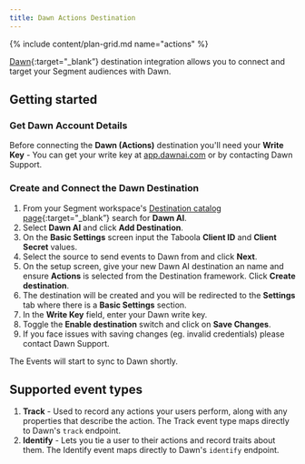 ```yaml
---
title: Dawn Actions Destination
---
```


{% include content/plan-grid.md name="actions" %}

[Dawn](https://www.dawnai.com/){:target="_blank”} destination integration allows you to connect and target your Segment audiences with Dawn.

## Getting started

### Get Dawn Account Details

Before connecting the **Dawn (Actions)** destination you'll need your **Write Key** - You can get your write key at [app.dawnai.com](https://app.dawnai.com/) or by contacting Dawn Support.

### Create and Connect the Dawn Destination

1. From your Segment workspace's [Destination catalog page](https://app.segment.com/goto-my-workspace/destinations/catalog){:target="_blank”} search for **Dawn AI**.
2. Select **Dawn AI** and click **Add Destination**.
3. On the **Basic Settings** screen input the Taboola **Client ID** and **Client Secret** values.
4. Select the source to send events to Dawn from and click **Next**.
5. On the setup screen, give your new Dawn AI destination an name and ensure **Actions** is selected from the Destination framework. Click **Create destination**.
6. The destination will be created and you will be redirected to the **Settings** tab where there is a **Basic Settings** section.
7. In the **Write Key** field, enter your Dawn write key. 
8. Toggle the **Enable destination** switch and click on **Save Changes**. 
9. If you face issues with saving changes (eg. invalid credentials) please contact Dawn Support.

The Events will start to sync to Dawn shortly.

## Supported event types

1. **Track** - Used to record any actions your users perform, along with any properties that describe the action. The Track event type maps directly to Dawn's `track` endpoint. 
1. **Identify** - Lets you tie a user to their actions and record traits about them. The Identify event maps directly to Dawn's `identify` endpoint.
